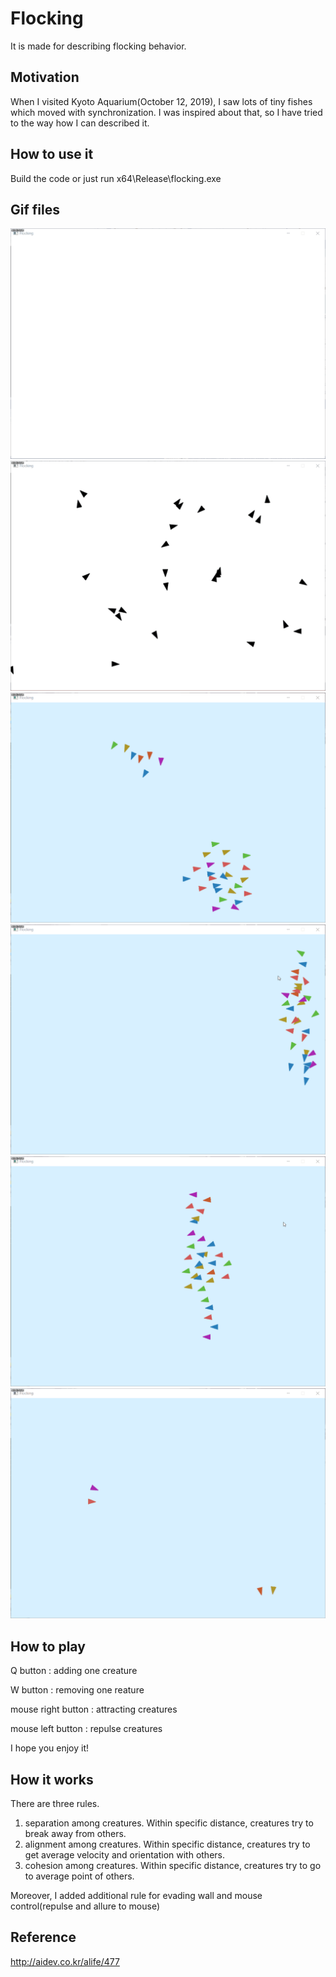 # Flocking
It is made for describing flocking behavior.

Motivation
-------------
When I visited Kyoto Aquarium(October 12, 2019), I saw lots of tiny fishes which moved with synchronization. I was inspired about that, so I have tried to the way how I can described it.

How to use it
-------------
Build the code or just run x64\Release\flocking.exe

Gif files
-------------
![Alt text](/flocking/image/add_wall_2020-03-01_10-24-07.gif "1")
![Alt text](/flocking/image/align_angle_only.gif "2")
![Alt text](/flocking/image/2020-03-02_20-39-55.gif "3")
![Alt text](/flocking/image/2020-03-02_20-40-45.gif "4")
![Alt text](/flocking/image/2020-03-02_20-41-39.gif "5")
![Alt text](/flocking/image/2020-03-02_20-42-42.gif "6")

How to play
-------------
Q button : adding one creature

W button : removing one reature

mouse right button : attracting creatures

mouse left button : repulse creatures

I hope you enjoy it!

How it works
-------------
There are three rules.
1. separation among creatures. Within specific distance, creatures try to break away from others. 
2. alignment among creatures. Within specific distance, creatures try to get average velocity and orientation with others. 
3. cohesion among creatures. Within specific distance, creatures try to go to average point of others. 

Moreover, I added additional rule for evading wall and mouse control(repulse and allure to mouse)

Reference
-------------
http://aidev.co.kr/alife/477
